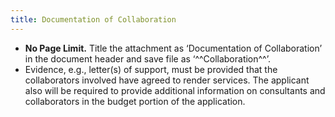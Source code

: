 ```yaml
---
title: Documentation of Collaboration
---
```


- **No Page Limit.** Title the attachment as ‘Documentation of Collaboration’ in the document header and save file as ‘^^Collaboration^^’.
- Evidence, e.g.,  letter(s) of support, must be provided that the collaborators involved have agreed to render services. The applicant also will be required to provide additional information on consultants and collaborators in the budget portion of the application.